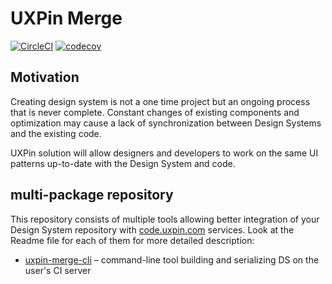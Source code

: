 # UXPin Merge

[![CircleCI](https://circleci.com/gh/UXPin/uxpin-merge-tools/tree/master.svg?style=svg&circle-token=3be428149d85d471f8a2661cc39d764a12df725f)](https://circleci.com/gh/UXPin/uxpin-merge-tools/tree/master)
[![codecov](https://codecov.io/gh/UXPin/uxpin-merge-tools/branch/master/graph/badge.svg?token=oCSlKMhJDN)](https://codecov.io/gh/UXPin/uxpin-merge-tools)

## Motivation

Creating design system is not a one time project but an ongoing process that is never complete. Constant changes of existing components and optimization may cause a lack of synchronization between Design Systems and the existing code.

UXPin solution will allow designers and developers to work on the same UI patterns up-to-date with the Design System and code.

## multi-package repository

This repository consists of multiple tools allowing better integration of your Design System repository with [code.uxpin.com](http://code.uxpin.com) services. Look at the Readme file for each of them for more detailed description:
* [uxpin-merge-cli](packages/uxpin-merge-cli/Readme.md) – command-line tool building and serializing DS on the user's CI server
